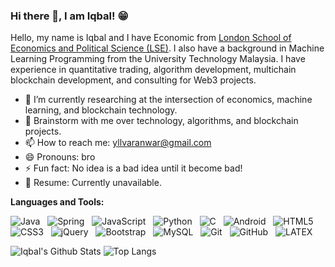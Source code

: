 ### Hi there 👋, I am Iqbal! 😁
<!--
**yllvar/yllvar** is a ✨ _special_ ✨ repository because its `README.md` (this file) appears on your GitHub profile.
Here are some ideas to get you started:

- 🔭 I’m currently working on ...
- 🌱 I’m currently learning ...
- 👯 I’m looking to collaborate on ...
- 🤔 I’m looking for help with ...
- 💬 Ask me about ...
- 📫 How to reach me: ...
- 😄 Pronouns: ...
- ⚡ Fun fact: ...
- 🤔 I’m looking for help with Statistics
- 👯 I’m looking to collaborate on ...
-->

Hello, my name is Iqbal and I have Economic from [London School of Economics and Political Science (LSE)](https://www.lse.ac.uk/). I also have a background in Machine Learning Programming from the University Technology Malaysia. I have experience in quantitative trading, algorithm development, multichain blockchain development, and consulting for Web3 projects.

- 🔭 I’m currently researching at the intersection of economics, machine learning, and blockchain technology.
- 💬 Brainstorm with me over technology, algorithms, and blockchain projects.
- 📫 How to reach me: yllvaranwar@gmail.com
- 😄 Pronouns: bro
- ⚡ Fun fact: No idea is a bad idea until it become bad!
- 📝 Resume: Currently unavailable.

**Languages and Tools:** 

![Java](https://img.shields.io/badge/-Java-black?logo=java&style=social)&nbsp;&nbsp;
![Spring](https://img.shields.io/badge/-Spring%20Framework-black?logo=spring&style=social)&nbsp;&nbsp;
![JavaScript](https://img.shields.io/badge/-JavaScript-black?logo=javascript&style=social)&nbsp;&nbsp;
![Python](https://img.shields.io/badge/-Python-black?logo=Python&style=social)&nbsp;&nbsp;
![C](https://img.shields.io/badge/-C-black?logo=c&style=social)&nbsp;&nbsp;
![Android](https://img.shields.io/badge/-Android-black?logo=android&style=social)&nbsp;&nbsp;
![HTML5](https://img.shields.io/badge/-HTML5-black?logo=html5&style=social)&nbsp;&nbsp;
![CSS3](https://img.shields.io/badge/-CSS3-black?logo=css3&style=social)&nbsp;&nbsp;
![jQuery](https://img.shields.io/badge/-jQuery-black?logo=jquery&style=social)&nbsp;&nbsp;
![Bootstrap](https://img.shields.io/badge/-Bootstrap-black?logo=bootstrap&style=social)&nbsp;&nbsp;
![MySQL](https://img.shields.io/badge/-MySQL-black?logo=mysql&style=social)&nbsp;&nbsp;
![Git](https://img.shields.io/badge/-Git-black?logo=git&style=social)&nbsp;&nbsp;
![GitHub](https://img.shields.io/badge/-GitHub-black?logo=github&style=social)&nbsp;&nbsp;
![LATEX](https://img.shields.io/badge/-LATEX-black?logo=latex&style=social)&nbsp;&nbsp;

![Iqbal's Github Stats](https://github-readme-stats.vercel.app/api?username=yllvar&count_private=true&show_icons=true&include_all_commits=true)
![Top Langs](https://github-readme-stats.vercel.app/api/top-langs/?username=yllvar&hide=TeX&layout=compact)
